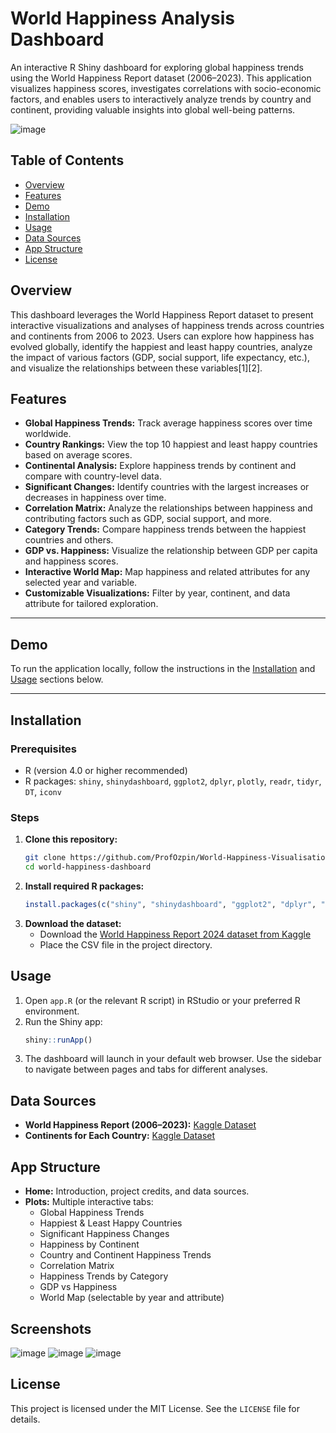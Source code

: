 # World Happiness Analysis Dashboard

An interactive R Shiny dashboard for exploring global happiness trends using the World Happiness Report dataset (2006–2023). This application visualizes happiness scores, investigates correlations with socio-economic factors, and enables users to interactively analyze trends by country and continent, providing valuable insights into global well-being patterns.

![image](https://github.com/user-attachments/assets/a456aa95-cd12-421d-9ede-cef88da22ce2)

## Table of Contents

- [Overview](#overview)
- [Features](#features)
- [Demo](#demo)
- [Installation](#installation)
- [Usage](#usage)
- [Data Sources](#data-sources)
- [App Structure](#app-structure)
- [License](#license)

## Overview

This dashboard leverages the World Happiness Report dataset to present interactive visualizations and analyses of happiness trends across countries and continents from 2006 to 2023. Users can explore how happiness has evolved globally, identify the happiest and least happy countries, analyze the impact of various factors (GDP, social support, life expectancy, etc.), and visualize the relationships between these variables[1][2].

## Features

- **Global Happiness Trends:** Track average happiness scores over time worldwide.
- **Country Rankings:** View the top 10 happiest and least happy countries based on average scores.
- **Continental Analysis:** Explore happiness trends by continent and compare with country-level data.
- **Significant Changes:** Identify countries with the largest increases or decreases in happiness over time.
- **Correlation Matrix:** Analyze the relationships between happiness and contributing factors such as GDP, social support, and more.
- **Category Trends:** Compare happiness trends between the happiest countries and others.
- **GDP vs. Happiness:** Visualize the relationship between GDP per capita and happiness scores.
- **Interactive World Map:** Map happiness and related attributes for any selected year and variable.
- **Customizable Visualizations:** Filter by year, continent, and data attribute for tailored exploration.

---

## Demo

To run the application locally, follow the instructions in the [Installation](#installation) and [Usage](#usage) sections below.

---

## Installation

### Prerequisites

- R (version 4.0 or higher recommended)
- R packages: `shiny`, `shinydashboard`, `ggplot2`, `dplyr`, `plotly`, `readr`, `tidyr`, `DT`, `iconv`

### Steps

1. **Clone this repository:**
   ```bash
   git clone https://github.com/ProfOzpin/World-Happiness-Visualisation
   cd world-happiness-dashboard
   ```
2. **Install required R packages:**
   ```r
   install.packages(c("shiny", "shinydashboard", "ggplot2", "dplyr", "plotly", "readr", "tidyr", "DT"))
   ```
3. **Download the dataset:**
   - Download the [World Happiness Report 2024 dataset from Kaggle](https://www.kaggle.com/datasets/jainaru/world-happiness-report-2024-yearly-updated?resource=download&select=World-happiness-report-updated_2024.csv)
   - Place the CSV file in the project directory.

## Usage

1. Open `app.R` (or the relevant R script) in RStudio or your preferred R environment.
2. Run the Shiny app:
   ```r
   shiny::runApp()
   ```
3. The dashboard will launch in your default web browser. Use the sidebar to navigate between pages and tabs for different analyses.

## Data Sources

- **World Happiness Report (2006–2023):** [Kaggle Dataset](https://www.kaggle.com/datasets/jainaru/world-happiness-report-2024-yearly-updated?resource=download&select=World-happiness-report-updated_2024.csv)
- **Continents for Each Country:** [Kaggle Dataset](https://www.kaggle.com/datasets/hserdaraltan/countries-by-continent)

## App Structure

- **Home:** Introduction, project credits, and data sources.
- **Plots:** Multiple interactive tabs:
  - Global Happiness Trends
  - Happiest & Least Happy Countries
  - Significant Happiness Changes
  - Happiness by Continent
  - Country and Continent Happiness Trends
  - Correlation Matrix
  - Happiness Trends by Category
  - GDP vs Happiness
  - World Map (selectable by year and attribute)

## Screenshots

![image](https://github.com/user-attachments/assets/0b7c02ff-617b-40ba-9d5a-a5ed4c76f4cc)
![image](https://github.com/user-attachments/assets/996f6f62-f2d2-468c-80ff-0303d6e7a063)
![image](https://github.com/user-attachments/assets/c94b6356-e998-4b0d-ab66-71240dce607d)


## License

This project is licensed under the MIT License. See the `LICENSE` file for details.
